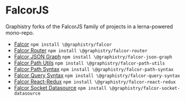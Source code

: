# FalcorJS
Graphistry forks of the FalcorJS family of projects in a lerna-powered mono-repo.

* [Falcor](https://github.com/graphistry/falcor/tree/master/packages/falcor) `npm install \@graphistry/falcor`
* [Falcor Router](https://github.com/graphistry/falcor/tree/master/packages/falcor-router) `npm install \@graphistry/falcor-router`
* [Falcor JSON Graph](https://github.com/graphistry/falcor/tree/master/packages/falcor-json-graph) `npm install \@graphistry/falcor-json-graph`
* [Falcor Path Utils](https://github.com/graphistry/falcor/tree/master/packages/falcor-path-utils) `npm install \@graphistry/falcor-path-utils`
* [Falcor Path Syntax](https://github.com/graphistry/falcor/tree/master/packages/falcor-path-syntax) `npm install \@graphistry/falcor-path-syntax`
* [Falcor Query Syntax](https://github.com/graphistry/falcor/tree/master/packages/falcor-query-syntax) `npm install \@graphistry/falcor-query-syntax`
* [Falcor React-Redux](https://github.com/graphistry/falcor/tree/master/packages/falcor-react-redux) `npm install \@graphistry/falcor-react-redux`
* [Falcor Socket Datasource](https://github.com/graphistry/falcor/tree/master/packages/falcor-socket-datasource) `npm install \@graphistry/falcor-socket-datasource`
